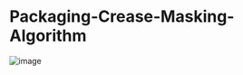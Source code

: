 # Packaging-Crease-Masking-Algorithm
![image](https://user-images.githubusercontent.com/81523866/204474073-929b7f76-21d7-4e11-b523-97f4091d9d22.png)
